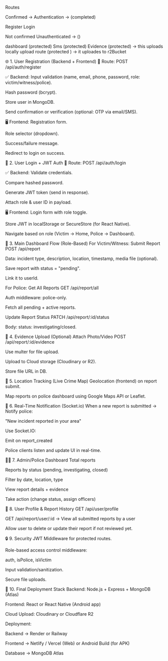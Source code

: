 Routes 


Confirmed ->
Authentication -> (completed)

Register
Login

Not confirmed
Unauthenticated -> ()

dashboard (protected)
Sms (protected)
Evidence (protected) -> this uploads locally
upload route (protected ) -> it uploades to r2Bucket



🌐 1. User Registration (Backend + Frontend)
🔁 Route:
POST /api/auth/register

✅ Backend:
Input validation (name, email, phone, password, role: victim/witness/police).

Hash password (bcrypt).

Store user in MongoDB.

Send confirmation or verification (optional: OTP via email/SMS).

🖥 Frontend:
Registration form.

Role selector (dropdown).

Success/failure message.

Redirect to login on success.



🔐 2. User Login + JWT Auth
🔁 Route:
POST /api/auth/login

✅ Backend:
Validate credentials.

Compare hashed password.

Generate JWT token (send in response).

Attach role & user ID in payload.

🖥 Frontend:
Login form with role toggle.

Store JWT in localStorage or SecureStore (for React Native).

Navigate based on role (Victim → Home, Police → Dashboard).



📱 3. Main Dashboard Flow (Role-Based)
For Victim/Witness:
Submit Report
POST /api/report

Data: incident type, description, location, timestamp, media file (optional).

Save report with status = "pending".

Link it to userId.

For Police:
Get All Reports
GET /api/report/all

Auth middleware: police-only.

Fetch all pending + active reports.

Update Report Status
PATCH /api/report/:id/status

Body: status: investigating/closed.

📸 4. Evidence Upload (Optional)
Attach Photo/Video
POST /api/report/:id/evidence

Use multer for file upload.

Upload to Cloud storage (Cloudinary or R2).

Store file URL in DB.

📍 5. Location Tracking (Live Crime Map)
Geolocation (frontend) on report submit.

Map reports on police dashboard using Google Maps API or Leaflet.

🔔 6. Real-Time Notification (Socket.io)
When a new report is submitted → Notify police:

"New incident reported in your area"

Use Socket.IO:

Emit on report_created

Police clients listen and update UI in real-time.

🧑‍💻 7. Admin/Police Dashboard
Total reports

Reports by status (pending, investigating, closed)

Filter by date, location, type

View report details + evidence

Take action (change status, assign officers)

🧾 8. User Profile & Report History
GET /api/user/profile

GET /api/report/user/:id → View all submitted reports by a user

Allow user to delete or update their report if not reviewed yet.

🔒 9. Security
JWT Middleware for protected routes.

Role-based access control middleware:

auth, isPolice, isVictim

Input validation/sanitization.

Secure file uploads.

🚀 10. Final Deployment Stack
Backend: Node.js + Express + MongoDB (Atlas)

Frontend: React or React Native (Android app)

Cloud Upload: Cloudinary or Cloudflare R2

Deployment:

Backend → Render or Railway

Frontend → Netlify / Vercel (Web) or Android Build (for APK)

Database → MongoDB Atlas